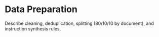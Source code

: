 # Data Preparation

Describe cleaning, deduplication, splitting (80/10/10 by document), and instruction synthesis rules.
